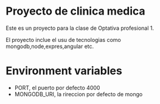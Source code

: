 # Proyecto de clinica medica
Este es un proyecto para la clase de Optativa profesional 1.

El proyecto inclue el usu de tecnologias como mongodb,node,expres,angular etc.

# Environment variables
- PORT, el puerto por defecto 4000
- MONGODB_URI, la rireccion por defecto de mongo

